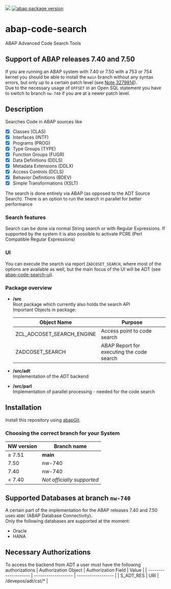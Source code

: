 ![](https://img.shields.io/badge/ABAP-v7.40+-green)
[![abap package version](https://img.shields.io/endpoint?url=https://shield.abap.space/version-shield-json/github/DevEpos/abap-code-search-tools/src/zif_adcoset_version.intf.abap/version&label=version)](https://github.com/DevEpos/abap-code-search-tools/blob/main/src/zif_adcoset_version.intf.abap)

# abap-code-search

ABAP Advanced Code Search Tools

## Support of ABAP releases 7.40 and 7.50

If you are running an ABAP system with 7.40 or 7.50 with a 753 or 754 kernel you should be able to install the `main` branch without any syntax errors, but only up to a certain patch level (see [Note 3279914](https://launchpad.support.sap.com/#/notes/3279914)).  
Due to the necessary usage of `OFFSET` in an Open SQL statement you have to switch to branch `nw-740` if you are at a newer patch level.  

## Description

Searches Code in ABAP sources like

- [X] Classes (CLAS) 
- [X] Interfaces (INTF)
- [X] Programs (PROG)
- [X] Type Groups (TYPE)
- [X] Function Groups (FUGR)
- [X] Data Definitions (DDLS)
- [X] Metadata Extensions (DDLX)
- [X] Access Controls (DCLS)
- [X] Behavior Definitions (BDEV)
- [X] Simple Transformations (XSLT)

The search is done entirely via ABAP (as opposed to the ADT Source Search). There is an option to run the search in parallel for better performance

### Search features

Search can be done via normal String search or with Regular Expressions. If supported by the system it is also possible to activate PCRE (Perl Compatible Regular Expressions)

### UI

You can execute the search via report `ZADCOSET_SEARCH`, where most of the options are available as well, but the main focus of the UI will be ADT (see [abap-code-search-ui](http://github.com/DevEpos/abap-code-search-ui)).

### Package overview

- **/src**  
  Root package which currently also holds the search API  
  Important Objects in package:
  
  | Object Name               | Purpose                                   |
  | ------------------------- | ----------------------------------------- |
  | ZCL_ADCOSET_SEARCH_ENGINE | Access point to code search               |
  | ZADCOSET_SEARCH           | ABAP Report for executing the code search |
  
- **/src/adt**  
  Implementation of the ADT backend
  
- **/src/parl**  
  Implementation of parallel processing - needed for the code search

## Installation

Install this repository using [abapGit](https://github.com/abapGit/abapGit#abapgit).

### Choosing the correct branch for your System

| NW version   | Branch name                |
| ------------ | -------------------------- |
| &#8805; 7.51 | **main**                   |
| 7.50         | nw-740                     |
| 7.40         | nw-740                     |
| < 7.40       | *Not officially supported* |

## Supported Databases at branch `nw-740`

A certain part of the implementation for the ABAP releases 7.40 and 7.50 uses `ADBC` (ABAP Database Connectivity).  
Only the following databases are supported at the moment:

- Oracle
- HANA

## Necessary Authorizations

To access the backend from ADT a user must have the following authorizations
| Authorization Object | Authorization Field | Value              |
| -------------------- | ------------------- | ------------------ |
| S_ADT_RES            | URI                 | /devepos/adt/cst/* |

